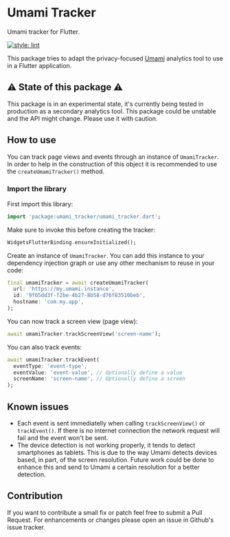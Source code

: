 # Umami Tracker

Umami tracker for Flutter.

[![style: lint](https://img.shields.io/badge/style-lint-4BC0F5.svg)](https://pub.dev/packages/lint)

This package tries to adapt the privacy-focused [Umami](https://umami.is/) analytics tool to use in a Flutter application.

## ⚠ State of this package ⚠

This package is in an experimental state, it's currently being tested in production as a secondary analytics tool. This package could be unstable and the API might change. Please use it with caution.

## How to use

You can track page views and events through an instance of `UmamiTracker`. In order to help in the construction of this object it is recommended to use the `createUmamiTracker()` method.

### Import the library

First import this library:

```dart
import 'package:umami_tracker/umami_tracker.dart';
```

Make sure to invoke this before creating the tracker:

```dart
WidgetsFlutterBinding.ensureInitialized();
```

Create an instance of `UmamiTracker`. You can add this instance to your dependency injection graph or use any other mechanism to reuse in your code:

```dart
final umamiTracker = await createUmamiTracker(
  url: 'https://my.umami.instance',
  id: '9f65dd3f-f2be-4b27-8b58-d76f83510beb',
  hostname: 'com.my.app',
);
```

You can now track a screen view (page view):

```dart
await umamiTracker.trackScreenView('screen-name');
```

You can also track events:

```dart
await umamiTracker.trackEvent(
  eventType: 'event-type',
  eventValue: 'event-value', // Optionally define a value
  screenName: 'screen-name', // Optionally define a screen
);
```

## Known issues

- Each event is sent immediatelly when calling `trackScreenView()` or `trackEvent()`. If there is no internet connection the network request will fail and the event won't be sent.
- The device detection is not working properly, it tends to detect smartphones as tablets. This is due to the way Umami detects devices based, in part, of the screen resolution. Future work could be done to enhance this and send to Umami a certain resolution for a better detection.

## Contribution

If you want to contribute a small fix or patch feel free to submit a Pull Request. For enhancements or changes please open an issue in Github's issue tracker.